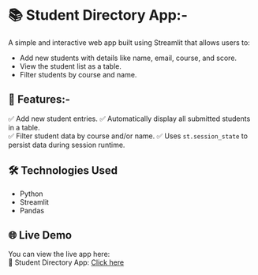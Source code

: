 # 📚 Student Directory App:-
A simple and interactive web app built using Streamlit that allows users to:
- Add new students with details like name, email, course, and score.
- View the student list as a table.
- Filter students by course and name.

## 🚀 Features:-
✅ Add new student entries.
✅ Automatically display all submitted students in a table.  
✅ Filter student data by course and/or name.
✅ Uses `st.session_state` to persist data during session runtime.


## 🛠️ Technologies Used

- Python
- Streamlit
- Pandas

 
## 🌐 Live Demo
You can view the live app here:  
🔗 Student Directory App: [Click here](https://ai-ml-by-cynbit-48qcu9ydqzhyeqguncmopb.streamlit.app/)

